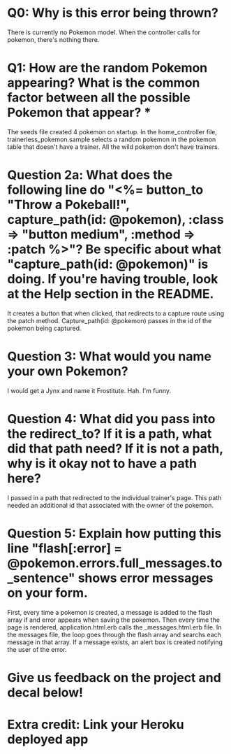 # Q0: Why is this error being thrown?

There is currently no Pokemon model. When the controller calls for pokemon, there's nothing there.

# Q1: How are the random Pokemon appearing? What is the common factor between all the possible Pokemon that appear? *

The seeds file created 4 pokemon on startup. In the home_controller file, trainerless_pokemon.sample selects a random pokemon in the pokemon table that doesn't have a trainer. All the wild pokemon don't have trainers.

# Question 2a: What does the following line do "<%= button_to "Throw a Pokeball!", capture_path(id: @pokemon), :class => "button medium", :method => :patch %>"? Be specific about what "capture_path(id: @pokemon)" is doing. If you're having trouble, look at the Help section in the README.

It creates a button that when clicked, that redirects to a capture route using the patch method. Capture_path(id: @pokemon) passes in the id of the pokemon being captured.

# Question 3: What would you name your own Pokemon?

I would get a Jynx and name it Frostitute. Hah. I'm funny.

# Question 4: What did you pass into the redirect_to? If it is a path, what did that path need? If it is not a path, why is it okay not to have a path here?

I passed in a path that redirected to the individual trainer's page. This path needed an additional id that associated with the owner of the pokemon.

# Question 5: Explain how putting this line "flash[:error] = @pokemon.errors.full_messages.to_sentence" shows error messages on your form.

First, every time a pokemon is created, a message is added to the flash array if and error appears when saving the pokemon. Then every time the page is rendered, application.html.erb calls the _messages.html.erb file. In the messages file, the loop goes through the flash array and searchs each message in that array. If a message exists, an alert box is created notifying the user of the error.

# Give us feedback on the project and decal below!

# Extra credit: Link your Heroku deployed app
